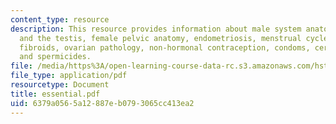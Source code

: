 ```yaml
---
content_type: resource
description: This resource provides information about male system anatomy, temperature
  and the testis, female pelvic anatomy, endometriosis, menstrual cycle overview,
  fibroids, ovarian pathology, non-hormonal contraception, condoms, cervical cap,
  and spermicides.
file: /media/https%3A/open-learning-course-data-rc.s3.amazonaws.com/hst-071-human-reproductive-biology-fall-2005/6379a0565a12887eb0793065cc413ea2_essential.pdf
file_type: application/pdf
resourcetype: Document
title: essential.pdf
uid: 6379a056-5a12-887e-b079-3065cc413ea2
---
```

